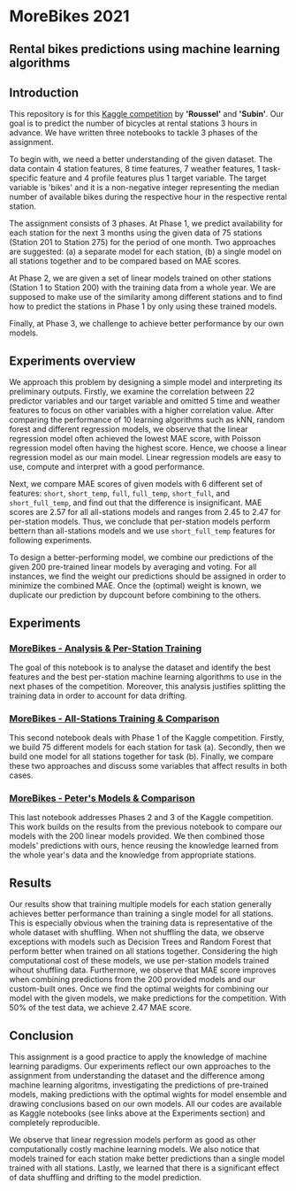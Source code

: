 # MoreBikes 2021
## Rental bikes predictions using machine learning algorithms

## Introduction

This repository is for this [Kaggle competition](https://www.kaggle.com/c/morebikes2021/overview) by __'Roussel'__ and __'Subin'__. Our goal is to predict the number of bicycles at rental stations 3 hours in advance. We have written three notebooks to tackle 3 phases of the assignment.

To begin with, we need a better understanding of the given dataset. The data contain 4 station features, 8 time features, 7 weather features, 1 task-specific feature and 4 profile features plus 1 target variable. The target variable is 'bikes' and it is a non-negative integer representing the median number of available bikes during the respective hour in the respective rental station.

The assignment consists of 3 phases. At Phase 1, we predict availability for each station for the next 3 months using the given data of 75 stations (Station 201 to Station 275) for the period of one month. Two approaches are suggested: (a) a separate model for each station, (b) a single model on all stations together and to be compared based on MAE scores.

At Phase 2, we are given a set of linear models trained on other stations (Station 1 to Station 200) with the training data from a whole year. We are supposed to make use of the similarity among different stations and to find how to predict the stations in Phase 1 by only using these trained models. 

Finally, at Phase 3, we challenge to achieve better performance by our own models.


## Experiments overview

We approach this problem by designing a simple model and interpreting its preliminary outputs. Firstly, we examine the correlation between 22 predictor variables and our target variable and omitted 5 time and weather features to focus on other variables with a higher correlation value. After comparing the performance of 10 learning algorithms such as kNN, random forest and different regression models, we observe that the linear regression model often achieved the lowest MAE score, with Poisson regression model often having the highest score. Hence, we choose a linear regression model as our main model. Linear regression models are easy to use, compute and interpret with a good performance. 

Next, we compare MAE scores of given models with 6 different set of features: `short`, `short_temp`, `full`, `full_temp`, `short_full`, and `short_full_temp`, and find out that the difference is insignificant. MAE scores are 2.57 for all all-stations models and ranges from 2.45 to 2.47 for per-station models. Thus, we conclude that per-station models perform bettern than all-stations models and we use `short_full_temp` features for following experiments.

To design a better-performing model, we combine our predictions of the given 200 pre-trained linear models by averaging and voting. For all instances, we find the weight our predictions should be assigned in order to minimize the combined MAE. Once the (optimal) weight is known, we duplicate our prediction by dupcount before combining to the others.

## Experiments

### [MoreBikes - Analysis & Per-Station Training](https://www.kaggle.com/desmondrn/morebikes-analysis-per-station-training)
The goal of this notebook is to analyse the dataset and identify the best features and the best per-station machine learning algorithms to use in the next phases of the competition. Moreover, this analysis justifies splitting the training data in order to account for data drifting.

### [MoreBikes - All-Stations Training & Comparison](https://www.kaggle.com/desmondrn/morebikes-all-stations-training-comparison)
This second notebook deals with Phase 1 of the Kaggle competition. Firstly, we build 75 different models for each station for task (a). Secondly, then we build one model for all stations together for task (b). Finally, we compare these two approaches and discuss some variables that affect results in both cases.

### [MoreBikes - Peter's Models & Comparison](https://www.kaggle.com/desmondrn/morebikes-peter-s-models-comparison)
This last notebook addresses Phases 2 and 3 of the Kaggle competition. This work builds on the results from the previous notebook to compare our models with the 200 linear models provided. We then combined those models' predictions with ours, hence reusing the knowledge learned from the whole year's data and the knowledge from appropriate stations.


## Results

Our results show that training multiple models for each station generally achieves better performance than training a single model for all stations. This is especially obvious when the training data is representative of the whole dataset with shuffling. When not shuffling the data, we observe exceptions with models such as Decision Trees and Random Forest that perform better when trained on all stations together. Considering the high computational cost of these models, we use per-station models trained wihout shuffling data. Furthermore, we observe that MAE score improves when combining predictions from the 200 provided models and our custom-built ones. Once we find the optimal weights for combining our model with the given models, we make predictions for the competition. With 50% of the test data, we achieve 2.47 MAE score.

## Conclusion

This assignment is a good practice to apply the knowledge of machine learning paradigms. Our experiments reflect our own approaches to the assignment from understanding the dataset and the difference among machine learning algoritms, investigating the predictions of pre-trained models, making predictions with the optimal wights for model ensemble and drawing conclusions based on our own models. All our codes are available as Kaggle notebooks (see links above at the Experiments section) and completely reproducible. 

We observe that linear regression models perform as good as other computationally costly machine learning models. We also notice that models trained for each station make better predictions than a single model trained with all stations. Lastly, we learned that there is a significant effect of data shuffling and drifting to the model prediction.
